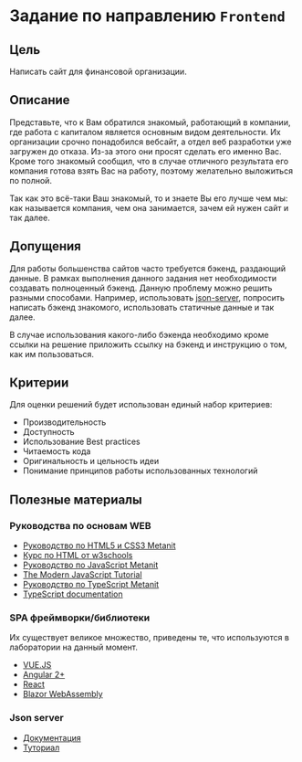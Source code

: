 # Задание по направлению `Frontend`

## Цель

Написать сайт для финансовой организации.

## Описание

Представьте, что к Вам обратился знакомый, работающий в компании, где работа с капиталом является основным видом деятельности. Их организации срочно понадобился вебсайт, а отдел веб разработки уже загружен до отказа. Из-за этого они просят сделать его именно Вас. Кроме того знакомый сообщил, что в случае отличного результата его компания готова взять Вас на работу, поэтому желательно выложиться по полной.

Так как это всё-таки Ваш знакомый, то и знаете Вы его лучше чем мы: как называется компания, чем она занимается, зачем ей нужен сайт и так далее.

## Допущения

Для работы большенства сайтов часто требуется бэкенд, раздающий данные. В рамках выполнения данного задания нет необходимости создавать полноценный бэкенд. Данную проблему можно решить разными способами. Например, использовать [json-server](#json-server), попросить написать бэкенд знакомого, использовать статичные данные и так далее.

В случае использования какого-либо бэкенда необходимо кроме ссылки на решение приложить ссылку на бэкенд и инструкцию о том, как им пользоваться.

## Критерии

Для оценки решений будет использован единый набор критериев:

* Производительность
* Доступность
* Использование Best practices
* Читаемость кода
* Оригинальность и цельность идеи
* Понимание принципов работы использованных технологий

## Полезные материалы

### Руководства по основам WEB

* [Руководство по HTML5 и CSS3 Metanit](https://metanit.com/web/html5/)
* [Курс по HTML от w3schools](https://www.w3schools.com/html/)
* [Руководство по JavaScript Metanit](https://metanit.com/web/javascript/)
* [The Modern JavaScript Tutorial](https://javascript.info/)
* [Руководство по TypeScript Metanit](https://metanit.com/web/typescript/)
* [TypeScript documentation](https://www.typescriptlang.org/docs/home.html)

### SPA фреймворки/библиотеки

Их существует великое множество, приведены те, что используются в лаборатории на данный момент.

* [VUE.JS](https://vuejs.org)
* [Angular 2+](https://angular.io/start)
* [React](https://reactjs.org/docs/getting-started.html)
* [Blazor WebAssembly](https://docs.microsoft.com/ru-ru/aspnet/core/blazor/?view=aspnetcore-6.0#blazor-webassembly)

### Json server

* [Документация](https://github.com/typicode/json-server)
* [Туториал](https://medium.com/codingthesmartway-com-blog/create-a-rest-api-with-json-server-36da8680136d)
